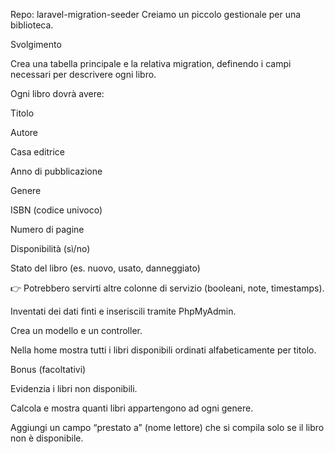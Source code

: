 Repo: laravel-migration-seeder
Creiamo un piccolo gestionale per una biblioteca.

Svolgimento

Crea una tabella principale e la relativa migration, definendo i campi necessari per descrivere ogni libro.

Ogni libro dovrà avere:

Titolo

Autore

Casa editrice

Anno di pubblicazione

Genere

ISBN (codice univoco)

Numero di pagine

Disponibilità (sì/no)

Stato del libro (es. nuovo, usato, danneggiato)

👉 Potrebbero servirti altre colonne di servizio (booleani, note, timestamps).

Inventati dei dati finti e inseriscili tramite PhpMyAdmin.

Crea un modello e un controller.

Nella home mostra tutti i libri disponibili ordinati alfabeticamente per titolo.

Bonus (facoltativi)

Evidenzia i libri non disponibili.

Calcola e mostra quanti libri appartengono ad ogni genere.

Aggiungi un campo “prestato a” (nome lettore) che si compila solo se il libro non è disponibile.